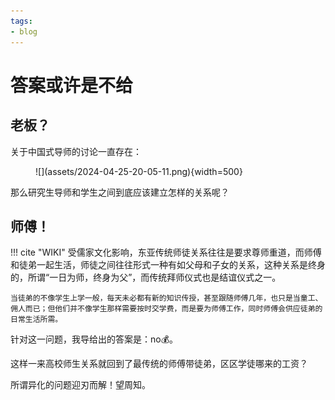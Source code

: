 ```yaml
---
tags:
- blog
---
```


# 答案或许是不给

## 老板？
关于中国式导师的讨论一直存在：

<figure markdown>
![](assets/2024-04-25-20-05-11.png){width=500}
</figure>

那么研究生导师和学生之间到底应该建立怎样的关系呢？

## 师傅！

!!! cite "WIKI"
    受儒家文化影响，东亚传统师徒关系往往是要求尊师重道，而师傅和徒弟一起生活，师徒之间往往形式一种有如父母和子女的关系，这种关系是终身的，所谓“一日为师，终身为父”，而传统拜师仪式也是结谊仪式之一。
    
    当徒弟的不像学生上学一般，每天未必都有新的知识传授，甚至跟随师傅几年，也只是当童工、佣人而已；但他们并不像学生那样需要按时交学费，而是要为师傅工作，同时师傅会供应徒弟的日常生活所需。

针对这一问题，我导给出的答案是：no💰。

这样一来高校师生关系就回到了最传统的师傅带徒弟，区区学徒哪来的工资？

所谓异化的问题迎刃而解！望周知。